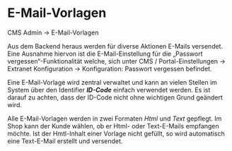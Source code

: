 # E-Mail-Vorlagen

CMS Admin → E-Mail-Vorlagen

Aus dem Backend heraus werden für diverse Aktionen E-Mails versendet. 
Eine Ausnahme hiervon ist die E-Mail-Einstellung für die „Passwort vergessen“-Funktionalität welche, sich unter CMS / Portal-Einstellungen → Extranet Konfiguration → Konfiguration: Passwort vergessen befindet.

Eine E-Mail-Vorlage wird zentral verwaltet und kann an vielen Stellen im System über den Identifier ***ID-Code*** einfach verwendet werden. Es ist darauf zu achten, dass der ID-Code nicht ohne wichtigen Grund geändert wird.

Alle E-Mail-Vorlagen werden in zwei Formaten *Html* und *Text* gepflegt. Im Shop kann der Kunde wählen, ob er Html- oder Text-E-Mails empfangen möchte. Ist der Hmtl-Inhalt einer Vorlage nicht gefüllt, so wird automatisch eine Text-E-Mail erstellt und versendet.